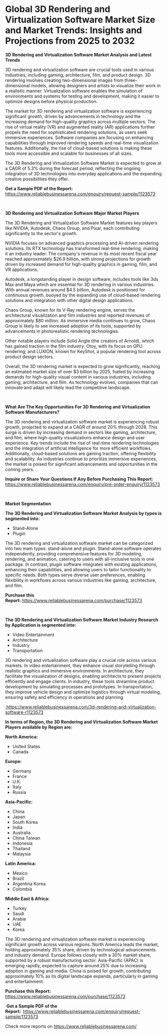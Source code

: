 <p><h1>Global 3D Rendering and Virtualization Software Market Size and Market Trends: Insights and Projections from 2025 to 2032</h1></p><p><strong>3D Rendering and Virtualization Software Market Analysis and Latest Trends</strong></p>
<p><p>3D rendering and virtualization software are crucial tools used in various industries, including gaming, architecture, film, and product design. 3D rendering involves creating two-dimensional images from three-dimensional models, allowing designers and artists to visualize their work in a realistic manner. Virtualization software enables the simulation of environments and systems for testing and development, making it easier to optimize designs before physical production.</p><p>The market for 3D rendering and virtualization software is experiencing significant growth, driven by advancements in technology and the increasing demand for high-quality graphics across multiple sectors. The rise of virtual reality (VR) and augmented reality (AR) applications further propels the need for sophisticated rendering solutions, as users seek immersive experiences. Software companies are focusing on enhancing capabilities through improved rendering speeds and real-time visualization features. Additionally, the rise of cloud-based solutions is making these tools more accessible and scalable for businesses of all sizes.</p><p>The 3D Rendering and Virtualization Software Market is expected to grow at a CAGR of 5.3% during the forecast period, reflecting the ongoing integration of 3D technologies into everyday applications and the expanding creative possibilities they offer.</p></p>
<p><strong>Get a Sample PDF of the Report:&nbsp;</strong> <a href="https://www.reliablebusinessarena.com/enquiry/request-sample/1123573?utm_campaign=2645&utm_medium=2&utm_source=Github&utm_content=ia&utm_term=09032025&utm_id=3d-rendering-and-virtualization-software">https://www.reliablebusinessarena.com/enquiry/request-sample/1123573</a></p>
<p>&nbsp;</p>
<p><strong>3D Rendering and Virtualization Software Major Market Players</strong></p>
<p><p>The 3D Rendering and Virtualization Software Market features key players like NVIDIA, Autodesk, Chaos Group, and Pixar, each contributing significantly to the sector's growth. </p><p>NVIDIA focuses on advanced graphics processing and AI-driven rendering solutions. Its RTX technology has transformed real-time rendering, making it an industry leader. The company's revenue in its most recent fiscal year reached approximately $26.9 billion, with strong projections for growth driven by increased demand for high-quality graphics in gaming, film, and VR applications.</p><p>Autodesk, a longstanding player in design software, includes tools like 3ds Max and Maya which are essential for 3D rendering in various industries. With annual revenues around $4.5 billion, Autodesk is positioned for continuous growth, buoyed by the expanding use of cloud-based rendering solutions and integration with other digital design applications.</p><p>Chaos Group, known for its V-Ray rendering engine, serves the architectural visualization and film industries and reported revenues of approximately $80 million. As immersive media continues to grow, Chaos Group is likely to see increased adoption of its tools, supported by advancements in photorealistic rendering technologies.</p><p>Other notable players include Solid Angle (the creators of Arnold), which has gained traction in the film industry; Otoy, with its focus on GPU rendering; and LUXION, known for KeyShot, a popular rendering tool across product design sectors. </p><p>Overall, the 3D rendering market is expected to grow significantly, reaching an estimated market size of over $3 billion by 2025, fueled by increasing demands for high-quality visual content in various industries, including gaming, architecture, and film. As technology evolves, companies that can innovate and adapt will likely lead the competitive landscape.</p></p>
<p>&nbsp;</p>
<p><strong>What Are The Key Opportunities For 3D Rendering and Virtualization Software Manufacturers?</strong></p>
<p><p>The 3D rendering and virtualization software market is experiencing robust growth, projected to expand at a CAGR of around 20% through 2028. This surge is driven by increasing demand in sectors like gaming, architecture, and film, where high-quality visualizations enhance design and user experience. Key trends include the rise of real-time rendering technologies and the integration of artificial intelligence for more efficient workflows. Additionally, cloud-based solutions are gaining traction, offering flexibility and scalability. As industries continue to prioritize immersive experiences, the market is poised for significant advancements and opportunities in the coming years.</p></p>
<p><strong>Inquire or Share Your Questions If Any Before Purchasing This Report:</strong> <a href="https://www.reliablebusinessarena.com/enquiry/pre-order-enquiry/1123573?utm_campaign=2645&utm_medium=2&utm_source=Github&utm_content=ia&utm_term=09032025&utm_id=3d-rendering-and-virtualization-software">https://www.reliablebusinessarena.com/enquiry/pre-order-enquiry/1123573</a></p>
<p>&nbsp;</p>
<p><strong>Market Segmentation</strong></p>
<p><strong>The 3D Rendering and Virtualization Software Market Analysis by types is segmented into:</strong></p>
<p><ul><li>Stand-Alone</li><li>Plugin</li></ul></p>
<p><p>The 3D rendering and virtualization software market can be categorized into two main types: stand-alone and plugin. Stand-alone software operates independently, providing comprehensive features for 3D modeling, rendering, and animation, catering to users with all-inclusive tools in one package. In contrast, plugin software integrates with existing applications, enhancing their capabilities, and allowing users to tailor functionality to specific needs. Both types serve diverse user preferences, enabling flexibility in workflows across various industries like gaming, architecture, and film.</p></p>
<p><strong>Purchase this Report:&nbsp;</strong><a href="https://www.reliablebusinessarena.com/purchase/1123573?utm_campaign=2645&utm_medium=2&utm_source=Github&utm_content=ia&utm_term=09032025&utm_id=3d-rendering-and-virtualization-software">https://www.reliablebusinessarena.com/purchase/1123573</a></p>
<p>&nbsp;</p>
<p><strong>The 3D Rendering and Virtualization Software Market Industry Research by Application is segmented into:</strong></p>
<p><ul><li>Video Entertainment</li><li>Architecture</li><li>Industry</li><li>Transportation</li></ul></p>
<p><p>3D rendering and virtualization software play a crucial role across various markets. In video entertainment, they enhance visual storytelling through realistic graphics and immersive environments. In architecture, they facilitate the visualization of designs, enabling architects to present projects efficiently and engage clients. In industry, these tools streamline product development by simulating processes and prototypes. In transportation, they improve vehicle design and optimize logistics through virtual modeling, ensuring safety and efficiency in operations and planning.</p></p>
<p><a href="https://www.reliablebusinessarena.com/3d-rendering-and-virtualization-software-r1123573?utm_campaign=2645&utm_medium=2&utm_source=Github&utm_content=ia&utm_term=09032025&utm_id=3d-rendering-and-virtualization-software">&nbsp;https://www.reliablebusinessarena.com/3d-rendering-and-virtualization-software-r1123573</a></p>
<p><strong>In terms of Region, the 3D Rendering and Virtualization Software Market Players available by Region are:</strong></p>
<p>
    <p> <strong> North America: </strong>
        <ul>
            <li>United States</li>
            <li>Canada</li>
        </ul>
        </p> 
    <p> <strong> Europe: </strong>
        <ul>
            <li>Germany</li>
            <li>France</li>
            <li>U.K.</li>
            <li>Italy</li>
            <li>Russia</li>
        </ul>
        </p> 
    <p> <strong> Asia-Pacific: </strong>
        <ul>
            <li>China</li>
            <li>Japan</li>
            <li>South Korea</li>
            <li>India</li>
            <li>Australia</li>
            <li>China Taiwan</li>
            <li>Indonesia</li>
            <li>Thailand</li>
            <li>Malaysia</li>
        </ul>
        </p> 
    <p> <strong> Latin America: </strong>
        <ul>
            <li>Mexico</li>
            <li>Brazil</li>
            <li>Argentina Korea</li>
            <li>Colombia</li>
        </ul>
        </p> 
    <p> <strong> Middle East & Africa: </strong>
        <ul>
            <li>Turkey</li>
            <li>Saudi</li>
            <li>Arabia</li>
            <li>UAE</li>
            <li>Korea</li>
        </ul>
    </p>
    </p>
<p><p>The 3D rendering and virtualization software market is experiencing significant growth across various regions. North America leads the market, holding approximately 35% share, driven by technological advancements and industry demand. Europe follows closely with a 30% market share, supported by a robust manufacturing sector. Asia-Pacific (APAC) is emerging rapidly, expected to capture around 25% due to increasing adoption in gaming and media. China is poised for growth, contributing approximately 10% as its digital landscape expands, particularly in gaming and entertainment.</p></p>
<p><strong>Purchase this Report: </strong><a href="https://www.reliablebusinessarena.com/purchase/1123573?utm_campaign=2645&utm_medium=2&utm_source=Github&utm_content=ia&utm_term=09032025&utm_id=3d-rendering-and-virtualization-software">https://www.reliablebusinessarena.com/purchase/1123573</a></p>
<p>&nbsp;<strong>Get a Sample PDF of the Report:&nbsp;&nbsp;</strong><a href="https://www.reliablebusinessarena.com/enquiry/request-sample/1123573?utm_campaign=2645&utm_medium=2&utm_source=Github&utm_content=ia&utm_term=09032025&utm_id=3d-rendering-and-virtualization-software">https://www.reliablebusinessarena.com/enquiry/request-sample/1123573</a></p>
<p><strong></strong></p>
<p>Check more reports on <a href="https://www.reliablebusinessarena.com/?utm_campaign=2645&utm_medium=2&utm_source=Github&utm_content=ia&utm_term=09032025&utm_id=3d-rendering-and-virtualization-software">https://www.reliablebusinessarena.com/</a></p>
